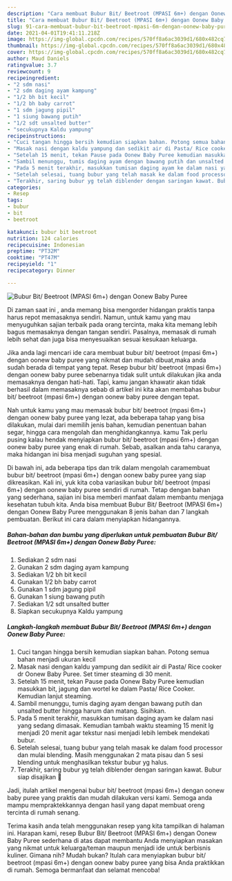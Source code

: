 ```yaml
---
description: "Cara membuat Bubur Bit/ Beetroot (MPASI 6m+) dengan Oonew Baby Puree yang enak dan Mudah Dibuat"
title: "Cara membuat Bubur Bit/ Beetroot (MPASI 6m+) dengan Oonew Baby Puree yang enak dan Mudah Dibuat"
slug: 91-cara-membuat-bubur-bit-beetroot-mpasi-6m-dengan-oonew-baby-puree-yang-enak-dan-mudah-dibuat
date: 2021-04-01T19:41:11.218Z
image: https://img-global.cpcdn.com/recipes/570ff8a6ac3039d1/680x482cq70/bubur-bit-beetroot-mpasi-6m-dengan-oonew-baby-puree-foto-resep-utama.jpg
thumbnail: https://img-global.cpcdn.com/recipes/570ff8a6ac3039d1/680x482cq70/bubur-bit-beetroot-mpasi-6m-dengan-oonew-baby-puree-foto-resep-utama.jpg
cover: https://img-global.cpcdn.com/recipes/570ff8a6ac3039d1/680x482cq70/bubur-bit-beetroot-mpasi-6m-dengan-oonew-baby-puree-foto-resep-utama.jpg
author: Maud Daniels
ratingvalue: 3.7
reviewcount: 9
recipeingredient:
- "2 sdm nasi"
- "2 sdm daging ayam kampung"
- "1/2 bh bit kecil"
- "1/2 bh baby carrot"
- "1 sdm jagung pipil"
- "1 siung bawang putih"
- "1/2 sdt unsalted butter"
- "secukupnya Kaldu yampung"
recipeinstructions:
- "Cuci tangan hingga bersih kemudian siapkan bahan. Potong semua bahan menjadi ukuran kecil"
- "Masak nasi dengan kaldu yampung dan sedikit air di Pasta/ Rice cooker dr Oonew Baby Puree. Set timer steaming di 30 menit."
- "Setelah 15 menit, tekan Pause pada Oonew Baby Puree kemudian masukkan bit, jagung dan wortel ke dalam Pasta/ Rice Cooker. Kemudian lanjut steaming."
- "Sambil menunggu, tumis daging ayam dengan bawang putih dan unsalted butter hingga harum dan matang. Sisihkan."
- "Pada 5 menit terakhir, masukkan tumisan daging ayam ke dalam nasi yang sedang dimasak. Kemudian tambah waktu steaming 15 menit lg menjadi 20 menit agar tekstur nasi menjadi lebih lembek mendekati bubur."
- "Setelah selesai, tuang bubur yang telah masak ke dalam food processor dan mulai blending. Masih menggunakan 2 mata pisau dan 5 sesi blending untuk menghasilkan tekstur bubur yg halus."
- "Terakhir, saring bubur yg telah diblender dengan saringan kawat. Bubur siap disajikan 🧡"
categories:
- Resep
tags:
- bubur
- bit
- beetroot

katakunci: bubur bit beetroot 
nutrition: 124 calories
recipecuisine: Indonesian
preptime: "PT32M"
cooktime: "PT47M"
recipeyield: "1"
recipecategory: Dinner

---
```



![Bubur Bit/ Beetroot (MPASI 6m+) dengan Oonew Baby Puree](https://img-global.cpcdn.com/recipes/570ff8a6ac3039d1/680x482cq70/bubur-bit-beetroot-mpasi-6m-dengan-oonew-baby-puree-foto-resep-utama.jpg)

Di zaman  saat ini , anda memang bisa mengorder hidangan praktis tanpa harus repot memasaknya sendiri. Namun, untuk kamu yang mau menyuguhkan sajian terbaik pada orang tercinta, maka kita memang lebih bagus memasaknya dengan tangan sendiri. Pasalnya, memasak di rumah lebih sehat dan juga bisa menyesuaikan sesuai kesukaan keluarga.

Jika anda lagi mencari ide cara membuat bubur bit/ beetroot (mpasi 6m+) dengan oonew baby puree yang nikmat dan mudah dibuat,maka anda sudah berada di tempat yang tepat. Resep bubur bit/ beetroot (mpasi 6m+) dengan oonew baby puree  sebenarnya tidak sulit untuk dilakukan jika anda memasaknya dengan hati-hati. Tapi, kamu jangan khawatir akan tidak berhasil dalam memasaknya 
sebab di artikel ini kita akan membahas bubur bit/ beetroot (mpasi 6m+) dengan oonew baby puree dengan tepat.  



Nah untuk kamu yang mau memasak bubur bit/ beetroot (mpasi 6m+) dengan oonew baby puree yang lezat, ada beberapa tahap yang bisa dilakukan, mulai dari memilih jenis bahan, kemudian penentuan bahan segar, hingga cara mengolah dan menghidangkannya. kamu Tak perlu pusing kalau hendak menyiapkan bubur bit/ beetroot (mpasi 6m+) dengan oonew baby puree yang enak di rumah. Sebab, asalkan anda  tahu caranya, maka hidangan ini bisa menjadi suguhan yang spesial.

Di bawah ini, ada beberapa tips dan trik dalam mengolah caramembuat bubur bit/ beetroot (mpasi 6m+) dengan oonew baby puree yang siap dikreasikan. Kali ini, yuk kita coba variasikan bubur bit/ beetroot (mpasi 6m+) dengan oonew baby puree sendiri di rumah. Tetap dengan bahan yang sederhana, sajian ini bisa memberi manfaat dalam membantu menjaga kesehatan tubuh kita. Anda bisa membuat Bubur Bit/ Beetroot (MPASI 6m+) dengan Oonew Baby Puree menggunakan 8 jenis bahan dan 7 langkah pembuatan. Berikut ini cara dalam menyiapkan hidangannya.

<!--inarticleads1-->

##### Bahan-bahan dan bumbu yang diperlukan untuk pembuatan Bubur Bit/ Beetroot (MPASI 6m+) dengan Oonew Baby Puree:

1. Sediakan 2 sdm nasi
1. Gunakan 2 sdm daging ayam kampung
1. Sediakan 1/2 bh bit kecil
1. Gunakan 1/2 bh baby carrot
1. Gunakan 1 sdm jagung pipil
1. Gunakan 1 siung bawang putih
1. Sediakan 1/2 sdt unsalted butter
1. Siapkan secukupnya Kaldu yampung




<!--inarticleads2-->

##### Langkah-langkah membuat Bubur Bit/ Beetroot (MPASI 6m+) dengan Oonew Baby Puree:

1. Cuci tangan hingga bersih kemudian siapkan bahan. Potong semua bahan menjadi ukuran kecil
1. Masak nasi dengan kaldu yampung dan sedikit air di Pasta/ Rice cooker dr Oonew Baby Puree. Set timer steaming di 30 menit.
1. Setelah 15 menit, tekan Pause pada Oonew Baby Puree kemudian masukkan bit, jagung dan wortel ke dalam Pasta/ Rice Cooker. Kemudian lanjut steaming.
1. Sambil menunggu, tumis daging ayam dengan bawang putih dan unsalted butter hingga harum dan matang. Sisihkan.
1. Pada 5 menit terakhir, masukkan tumisan daging ayam ke dalam nasi yang sedang dimasak. Kemudian tambah waktu steaming 15 menit lg menjadi 20 menit agar tekstur nasi menjadi lebih lembek mendekati bubur.
1. Setelah selesai, tuang bubur yang telah masak ke dalam food processor dan mulai blending. Masih menggunakan 2 mata pisau dan 5 sesi blending untuk menghasilkan tekstur bubur yg halus.
1. Terakhir, saring bubur yg telah diblender dengan saringan kawat. Bubur siap disajikan 🧡




Jadi, itulah artikel mengenai  bubur bit/ beetroot (mpasi 6m+) dengan oonew baby puree  yang praktis dan mudah dilakukan versi kami. Semoga anda mampu mempraktekkannya dengan hasil yang dapat membuat oreng tercinta di rumah senang. 

Terima kasih anda telah menggunakan resep yang kita tampilkan di halaman ini. Harapan kami, resep  Bubur Bit/ Beetroot (MPASI 6m+) dengan Oonew Baby Puree sederhana di atas dapat membantu Anda menyiapkan masakan yang nikmat untuk keluarga/teman maupun menjadi ide untuk berbisnis kuliner. Gimana nih? Mudah bukan? Itulah cara menyiapkan bubur bit/ beetroot (mpasi 6m+) dengan oonew baby puree yang bisa Anda praktikkan di rumah. Semoga bermanfaat dan selamat mencoba!

